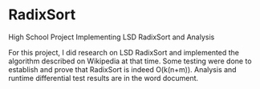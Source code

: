RadixSort
=========

High School Project Implementing LSD RadixSort and Analysis

For this project, I did research on LSD RadixSort and implemented the algorithm described on
Wikipedia at that time. Some testing were done to establish and prove that RadixSort is indeed
O(k(n+m)). Analysis and runtime differential test results are in the word document.

